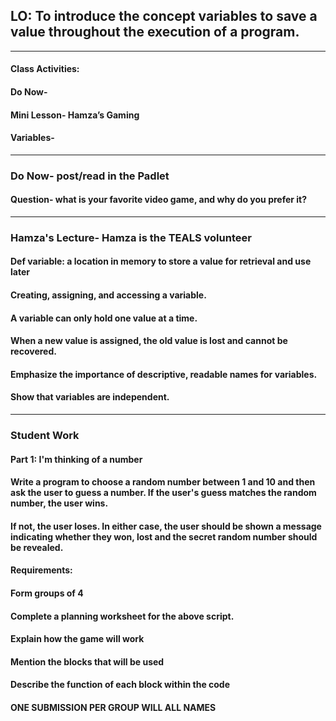 ## LO: To introduce the concept variables to save a value throughout the execution of a program.
---

#### Class Activities:
#### Do Now- 
#### Mini Lesson- Hamza’s Gaming
#### Variables- 

---

### Do Now- post/read in the Padlet
#### Question- what is your favorite video game, and why do you prefer it?

---

### Hamza's Lecture- Hamza is the TEALS volunteer

#### Def variable: a location in memory to store a value for retrieval and use later
#### Creating, assigning, and accessing a variable.
#### A variable can only hold one value at a time.
#### When a new value is assigned, the old value is lost and cannot be recovered.
#### Emphasize the importance of descriptive, readable names for variables.
#### Show that variables are independent.

---

### Student Work

#### Part 1: I'm thinking of a number
#### Write a program to choose a random number between 1 and 10 and then ask the user to guess a number. If the user's guess matches the random number, the user wins. 
#### If not, the user loses. In either case, the user should be shown a message indicating whether they won, lost and the secret random number should be revealed.
#### Requirements:
#### Form groups of 4
#### Complete a planning worksheet for the above script.
#### Explain how the game will work
#### Mention the blocks that will be used 
#### Describe the function of each block within the code
#### ONE SUBMISSION PER GROUP WILL ALL NAMES




